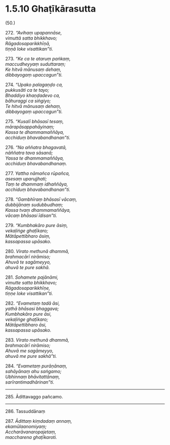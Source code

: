# 1.5.10 Ghaṭīkārasutta

(50.)

272\. _“Avihaṃ upapannāse,_  
_vimuttā satta bhikkhavo;_  
_Rāgadosaparikkhīṇā,_  
_tiṇṇā loke visattikan”ti._  

273\. _“Ke ca te ataruṃ paṅkaṃ,_  
_maccudheyyaṃ suduttaraṃ;_  
_Ke hitvā mānusaṃ dehaṃ,_  
_dibbayogaṃ upaccagun”ti._  

274\. _“Upako palagaṇḍo ca,_  
_pukkusāti ca te tayo;_  
_Bhaddiyo khaṇḍadevo ca,_  
_bāhuraggi ca siṅgiyo;_  
_Te hitvā mānusaṃ dehaṃ,_  
_dibbayogaṃ upaccagun”ti._  

275\. _“Kusalī bhāsasī tesaṃ,_  
_mārapāsappahāyinaṃ;_  
_Kassa te dhammamaññāya,_  
_acchiduṃ bhavabandhanan”ti._  

276\. _“Na aññatra bhagavatā,_  
_nāññatra tava sāsanā;_  
_Yassa te dhammamaññāya,_  
_acchiduṃ bhavabandhanaṃ._  

277\. _Yattha nāmañca rūpañca,_  
_asesaṃ uparujjhati;_  
_Taṃ te dhammaṃ idhaññāya,_  
_acchiduṃ bhavabandhanan”ti._  

278\. _“Gambhīraṃ bhāsasī vācaṃ,_  
_dubbijānaṃ sudubbudhaṃ;_  
_Kassa tvaṃ dhammamaññāya,_  
_vācaṃ bhāsasi īdisan”ti._  

279\. _“Kumbhakāro pure āsiṃ,_  
_vekaḷiṅge ghaṭīkaro;_  
_Mātāpettibharo āsiṃ,_  
_kassapassa upāsako._  

280\. _Virato methunā dhammā,_  
_brahmacārī nirāmiso;_  
_Ahuvā te sagāmeyyo,_  
_ahuvā te pure sakhā._  

281\. _Sohamete pajānāmi,_  
_vimutte satta bhikkhavo;_  
_Rāgadosaparikkhīṇe,_  
_tiṇṇe loke visattikan”ti._  

282\. _“Evametaṃ tadā āsi,_  
_yathā bhāsasi bhaggava;_  
_Kumbhakāro pure āsi,_  
_vekaḷiṅge ghaṭīkaro;_  
_Mātāpettibharo āsi,_  
_kassapassa upāsako._  

283\. _Virato methunā dhammā,_  
_brahmacārī nirāmiso;_  
_Ahuvā me sagāmeyyo,_  
_ahuvā me pure sakhā”ti._  

284\. _“Evametaṃ purāṇānaṃ,_  
_sahāyānaṃ ahu saṅgamo;_  
_Ubhinnaṃ bhāvitattānaṃ,_  
_sarīrantimadhārinan”ti._  

---

285\. Ādittavaggo pañcamo.

---

286\. Tassuddānaṃ

287\. _Ādittaṃ kiṃdadaṃ annaṃ,_  
_ekamūlaanomiyaṃ;_  
_Accharāvanaropajetaṃ,_  
_maccharena ghaṭīkaroti._
